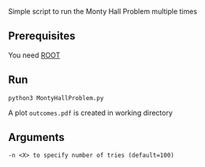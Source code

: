 Simple script to run the Monty Hall Problem multiple times  

Prerequisites  
-------------
You need [ROOT](https://root.cern/install/)  

Run  
----
```
python3 MontyHallProblem.py  
```
A plot ```outcomes.pdf``` is created in working directory  

Arguments  
---------
```
-n <X> to specify number of tries (default=100)  
```